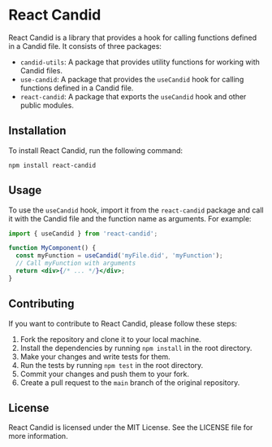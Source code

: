 # React Candid

React Candid is a library that provides a hook for calling functions defined in a Candid file. It consists of three packages:

- `candid-utils`: A package that provides utility functions for working with Candid files.
- `use-candid`: A package that provides the `useCandid` hook for calling functions defined in a Candid file.
- `react-candid`: A package that exports the `useCandid` hook and other public modules.

## Installation

To install React Candid, run the following command:

```
npm install react-candid
```

## Usage

To use the `useCandid` hook, import it from the `react-candid` package and call it with the Candid file and the function name as arguments. For example:

```jsx
import { useCandid } from 'react-candid';

function MyComponent() {
  const myFunction = useCandid('myFile.did', 'myFunction');
  // Call myFunction with arguments
  return <div>{/* ... */}</div>;
}
```

## Contributing

If you want to contribute to React Candid, please follow these steps:

1. Fork the repository and clone it to your local machine.
2. Install the dependencies by running `npm install` in the root directory.
3. Make your changes and write tests for them.
4. Run the tests by running `npm test` in the root directory.
5. Commit your changes and push them to your fork.
6. Create a pull request to the `main` branch of the original repository.

## License

React Candid is licensed under the MIT License. See the LICENSE file for more information.